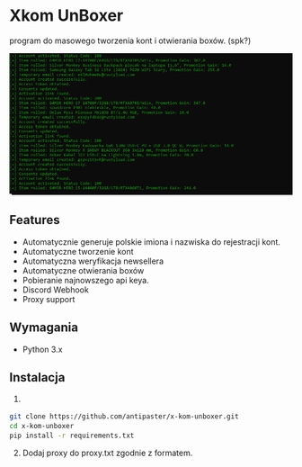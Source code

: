 # Xkom UnBoxer
program do masowego tworzenia kont i otwierania boxów. (spk?)

![ss](./resources/screenshot.png)



## Features
- Automatycznie generuje polskie imiona i nazwiska do rejestracji kont.
- Automatyczne tworzenie kont
- Automatyczna weryfikacja newsellera
- Automatyczne otwierania boxów
- Pobieranie najnowszego api keya.
- Discord Webhook
- Proxy support

## Wymagania

- Python 3.x

## Instalacja
1.
```bash
git clone https://github.com/antipaster/x-kom-unboxer.git
cd x-kom-unboxer
pip install -r requirements.txt
```
2. Dodaj proxy do proxy.txt zgodnie z formatem.

